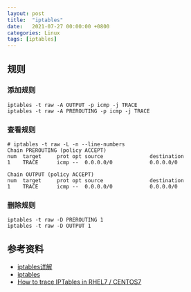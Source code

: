 ```yaml
---
layout: post
title:  "iptables"
date:   2021-07-27 00:00:00 +0800
categories: Linux
tags: [iptables]
---
```


## 规则
### 添加规则
```shell
iptables -t raw -A OUTPUT -p icmp -j TRACE
iptables -t raw -A PREROUTING -p icmp -j TRACE
```

### 查看规则
```shell
# iptables -t raw -L -n --line-numbers 
Chain PREROUTING (policy ACCEPT)
num  target     prot opt source               destination         
1    TRACE      icmp --  0.0.0.0/0            0.0.0.0/0           

Chain OUTPUT (policy ACCEPT)
num  target     prot opt source               destination         
1    TRACE      icmp --  0.0.0.0/0            0.0.0.0/0           
```

### 删除规则
```shell
iptables -t raw -D PREROUTING 1
iptables -t raw -D OUTPUT 1
```

## 参考资料
* [iptables详解](https://www.cnblogs.com/metoy/p/4320813.html)
* [iptables](https://en.wikipedia.org/wiki/Iptables)
* [How to trace IPTables in RHEL7 / CENTOS7](https://www.opensourcerers.org/2016/05/27/how-to-trace-iptables-in-rhel7-centos7/)
